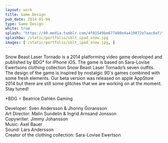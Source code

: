 ```yaml
---
layout: work
title: Game Design
pub_date: 2014-01-04
type: Game Design
white: true
splash: "https://40.media.tumblr.com/4f01549be677408e4a419072e7aac0af/tumblr_nooepzv7Sp1snf70wo1_1280.png"
splashbw: /static/portfolio/sblt_ipad_snow.jpg
images: [ /static/portfolio/sblt_ipad_snow.jpg, ]
---
```

Snow Beast Laser Tornado is a 2014 platforming video game developed and published by BDG* for iPhone iOS. The game is based on Sara-Lovise Ewertsons clothing collection Snow Beast Laser Tornado’s seven outfits. The design of the game is inspired by nostalgic 90's games combined with some fresh elements. Our beta version was released on apple AppStore 2014 but there are still some glitches that we are working on at the moment. Stay tuned!


*BDG = Beatrice Dahlén Gaming <br>


Developer: Sven Andersson & Jhonny Goransson <br>
Art Director: Malin Sundelin & Ingrid Arnsand Jonsson <br>
Copywriter: Jimmy Johansson <br>
Music: Axel Bauer <br>
Sound: Lars Andersson <br>
Creator of the clothing collection: Sara-Lovise Ewertson

